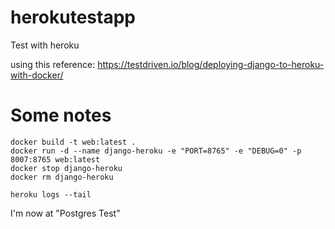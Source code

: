 # herokutestapp
Test with heroku

using this reference:
https://testdriven.io/blog/deploying-django-to-heroku-with-docker/



# Some notes

```
docker build -t web:latest .
docker run -d --name django-heroku -e "PORT=8765" -e "DEBUG=0" -p 8007:8765 web:latest
docker stop django-heroku
docker rm django-heroku
```

```
heroku logs --tail
```

I'm now at "Postgres Test" 
